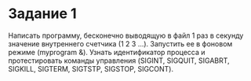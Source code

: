# Задание 1
Написать программу, бесконечно
выводящую в файл 1 раз в секунду значение внутреннего
счетчика (1 2 3 ...). Запустить ее в фоновом режиме
(myprogram &). Узнать идентификатор процесса и
протестировать команды управления (SIGINT, SIGQUIT,
SIGABRT, SIGKILL, SIGTERM, SIGTSTP, SIGSTOP, SIGCONT).
